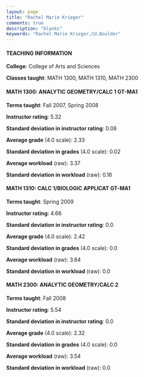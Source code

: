 ```yaml
---
layout: page
title: "Rachel Marie Krieger" 
comments: true
description: "blanks"
keywords: "Rachel Marie Krieger,CU,Boulder"
---
```

<head>
<script src="https://ajax.googleapis.com/ajax/libs/jquery/2.1.3/jquery.min.js"></script>
<script src="https://dl.dropboxusercontent.com/s/pc42nxpaw1ea4o9/highcharts.js?dl=0"></script>
<!-- <script src="../assets/js/highcharts.js"></script> -->
<style type="text/css">@font-face {
	font-family: "Bebas Neue";
	src: url(https://www.filehosting.org/file/details/544349/BebasNeue Regular.otf) format("opentype");
	}
	h1.Bebas { 
		font-family: "Bebas Neue", Verdana, Tahoma;
	}
</style>
</head>
	   
#### TEACHING INFORMATION

**College**: College of Arts and Sciences

**Classes taught**: MATH 1300, MATH 1310, MATH 2300

#### MATH 1300: ANALYTIC GEOMETRY/CALC 1 GT-MA1

**Terms taught**: Fall 2007, Spring 2008

**Instructor rating**: 5.32

**Standard deviation in instructor rating**: 0.08

**Average grade** (4.0 scale): 2.33

**Standard deviation in grades** (4.0 scale): 0.02

**Average workload** (raw): 3.37

**Standard deviation in workload** (raw): 0.16

#### MATH 1310: CALC 1/BIOLOGIC APPLICAT GT-MA1

**Terms taught**: Spring 2009

**Instructor rating**: 4.66

**Standard deviation in instructor rating**: 0.0

**Average grade** (4.0 scale): 2.42

**Standard deviation in grades** (4.0 scale): 0.0

**Average workload** (raw): 3.64

**Standard deviation in workload** (raw): 0.0

#### MATH 2300: ANALYTIC GEOMETRY/CALC 2

**Terms taught**: Fall 2008

**Instructor rating**: 5.54

**Standard deviation in instructor rating**: 0.0

**Average grade** (4.0 scale): 2.32

**Standard deviation in grades** (4.0 scale): 0.0

**Average workload** (raw): 3.54

**Standard deviation in workload** (raw): 0.0


